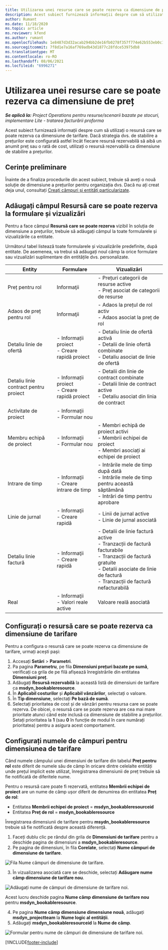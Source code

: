 ```yaml
---
title: Utilizarea unei resurse care se poate rezerva ca dimensiune de preț
description: Acest subiect furnizează informații despre cum să utilizați o resursă care se poate rezerva ca dimensiune de tarifare.
author: Rumant
ms.date: 11/18/2020
ms.topic: article
ms.reviewer: kfend
ms.author: rumant
ms.openlocfilehash: 1e8487d3d32acab294bb2de16fb0278f357f774e62b553eb0c1ebd5b6246e332
ms.sourcegitcommit: 7f8d1e7a16af769adb43d1877c28fdce53975db8
ms.translationtype: MT
ms.contentlocale: ro-RO
ms.lasthandoff: 08/06/2021
ms.locfileid: "6996271"
---
```

# <a name="use-a-bookable-resource-as-a-pricing-dimension"></a>Utilizarea unei resurse care se poate rezerva ca dimensiune de preț

 _**Se aplică la:** Project Operations pentru resurse/scenarii bazate pe stocuri, implementare Lite - tratarea facturării proforma_ 

Acest subiect furnizează informații despre cum să utilizați o resursă care se poate rezerva ca dimensiune de tarifare. Dacă strategia dvs. de stabilire a prețurilor este configurată astfel încât fiecare resursă rezervabilă să aibă un anumit preț sau o rată de cost, utilizați o resursă rezervabilă ca dimensiune de stabilire a prețurilor.

## <a name="prerequisites"></a>Cerințe preliminare
Înainte de a finaliza procedurile din acest subiect, trebuie să aveți o nouă soluție de dimensiune a prețurilor pentru organizația dvs. Dacă nu ați creat deja unul, consultați [Creați câmpuri și entități particularizate](../pricing-costing/create-custom-fields-entities-pricing-dimensions.md).

## <a name="add-the-bookable-resource-field-to-forms-and-views"></a>Adăugați câmpul Resursă care se poate rezerva la formulare și vizualizări
Pentru a face câmpul **Resursă care se poate rezerva** vizibil în soluția de dimensiune a prețurilor, trebuie să adăugați câmpul la toate formularele și vizualizările ca entitate.

Următorul tabel listează toate formularele și vizualizările predefinite, după entitate. De asemenea, va trebui să adăugați noul câmp la orice formulare sau vizualizări suplimentare din entitățile dvs. personalizate.

|   Entity        | Formulare   |Vizualizări        |
| ------------------------------|---------------------------------|----------------------------------|
|  Preț pentru rol| Informaţii | - Prețuri categorii de resurse active<br> - Preț asociat de categorii de resurse |
|  Adaos de preț pentru rol| Informaţii| - Adaos la prețul de rol activ<br>- Adaos asociat la preț de rol |
|  Detaliu linie de ofertă| - Informații proiect<br>- Creare rapidă proiect| - Detaliu linie de ofertă activă<br>- Detalii de linie ofertă combinate<br>- Detaliu asociat de linie de ofertă |
|  Detaliu linie contract pentru proiect| - Informații proiect<br>- Creare rapidă proiect| - Detalii din linie de contract combinate<br>- Detalii linie de contract active<br>- Detaliu asociat din linia de contract |
|  Activitate de proiect| - Informaţii<br>- Formular nou| &nbsp; |
|  Membru echipă de proiect| - Informaţii<br>- Formular nou| - Membri echipă de proiect activi<br>- Membrii echipei de proiect<br>- Membri asociați ai echipei de proiect |
|  Intrare de timp| - Informaţii<br>- Creare intrare de timp| - Intrările mele de timp după dată<br>- Intrările mele de timp pentru această săptămână<br>- Intrări de timp pentru aprobare|
|  Linie de jurnal| - Informaţii<br>- Creare rapidă| - Linii de jurnal active<br>- Linie de jurnal asociată |
|  Detaliu linie factură| - Informaţii<br>- Creare rapidă| - Detalii de linie factură active<br>- Tranzacții de factură facturabile<br>- Tranzacții de factură gratuite<br>- Detalii asociate de linie de factură <br>- Tranzacții de factură nefacturabilă|
|  Real| - Informaţii<br>- Valori reale active| Valoare reală asociată |

## <a name="set-up-a-bookable-resource-as-a-pricing-dimension"></a>Configurați o resursă care se poate rezerva ca dimensiune de tarifare
Pentru a configura o resursă care se poate rezerva ca dimensiune de tarifare, urmați acești pași:

1. Accesați **Setări** > **Parametri**. 
2. Pa pagina **Parametru**, pe fila **Dimensiuni prețuri bazate pe sumă**, verificați ca grila de pe filă afișează înregistrările din entitatea **Dimensiuni preț**. 
2. Adăugați **Resursă rezervabilă** la această listă de dimensiuni de tarifare ca **msdyn_bookableresource**. 
3. În **Aplicabil costurilor** și **Aplicabil vânzărilor**, selectați o valoare.
4. În **Tip dimensiune**, selectați **Pe bază de sumă**. 
5. Selectați prioritatea de cost și de vânzări pentru resursa care se poate rezerva. De obicei, o resursă care se poate rezerva are cea mai mare prioritate atunci când este inclusă ca dimensiune de stabilire a prețurilor. Setați prioritatea la **1** (sau **0** în funcție de modul în care numărați prioritatea) pentru a asigura acest comportament.

## <a name="set-up-pricing-dimension-field-names"></a>Configurați numele de câmpuri pentru dimensiunea de tarifare

Când numele câmpului unei dimensiuni de tarifare din tabelul **Preț pentru rol** este diferit de numele său de câmp în oricare dintre celelalte entități unde prețul implicit este utilizat, înregistrarea dimensiunii de preț trebuie să fie notificată de diferitele nume.  

Pentru o resursă care poate fi rezervată, entitatea **Membrii echipei de proiect** are un nume de câmp ușor diferit de denumirea din entitatea **Preț de rol**: 

 - Entitatea **Membrii echipei de proiect** = **msdyn_bookableresourceid**
 - Entitatea **Preț de rol** = **msdyn_bookableresource**

Înregistrarea dimensiunii de tarifare pentru **msydn_bookableresource** trebuie să fie notificată despre această diferență.

1. Faceți dublu clic pe rândul din grila de **Dimensiuni de tarifare** pentru a deschide pagina de dimensiuni a **msdyn_bookableresource**.
2. Pe pagina de dimensiuni, în fila **Corelate**, selectați **Nume câmpuri de dimensiune de tarifare**.

  ![Fila Nume câmpuri de dimensiune de tarifare.](media/PD-fieldname.png)

3. În vizualizarea asociată care se deschide, selectați **Adăugare nume câmp dimensiune de tarifare nou**.

  ![Adăugați nume de câmpuri de dimensiune de tarifare noi.](media/Add-NewPD-fieldname.png)

  Acest lucru deschide pagina **Nume câmp dimensiune de tarifare nou** pentru **msdyn_bookableresource**. 

4. Pe pagina **Nume câmp dimensiune dimensiune nouă**, adăugați **msdyn_projectteam** la **Nume logic al entității**.
5. Adăugați  **msdyn_bookableresourceid** la **Nume de câmp**.

 ![Formular pentru nume de câmpuri de dimensiune de tarifare noi.](media/PD-fieldname-Added.png)


[!INCLUDE[footer-include](../includes/footer-banner.md)]